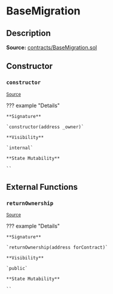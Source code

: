 # BaseMigration

## Description

**Source:** [contracts/BaseMigration.sol](https://github.com/Synthetixio/synthetix/tree/v2.86.0-alpha/contracts/BaseMigration.sol)

## Constructor

### `constructor`

<sub>[Source](https://github.com/Synthetixio/synthetix/tree/v2.86.0-alpha/contracts/BaseMigration.sol#L6)</sub>

??? example "Details"

    **Signature**

    `constructor(address _owner)`

    **Visibility**

    `internal`

    **State Mutability**

    ``

## External Functions

### `returnOwnership`

<sub>[Source](https://github.com/Synthetixio/synthetix/tree/v2.86.0-alpha/contracts/BaseMigration.sol#L9)</sub>

??? example "Details"

    **Signature**

    `returnOwnership(address forContract)`

    **Visibility**

    `public`

    **State Mutability**

    ``

